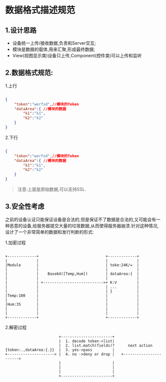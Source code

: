 # 数据格式描述规范
## 1.设计思路
- 设备统一上传/接收数据,负责和Server交互;
- 模块是数据的载体,用来汇聚,形成最终数据;
- View(视图显示类)设备只上传,Component(控件类)可以上传和监听

## 2.数据格式规范:

1.上行
```json

{
    "token":"werfsd",//模块的Token
    "dataArea":{ //模块的数据
        "k1":"k1",
        "k2":"k2"
    }
}
```

2.下行

```json

{
    "token":"werfsd",//模块的Token
    "dataArea":{ //模块的数据
        "k1":"k1",
        "k2":"k2"
    }
}
```
> 注意:上面是原始数据,可以支持SSL.
## 3.安全性考虑
之前的设备认证只能保证设备是合法的,但是保证不了数据是合法的,又可能会有一种恶意的设备,给服务器提交大量的垃圾数据,从而使得服务器崩溃.针对这种情况,设计了一个非常简单的数据和发行判断的形式:

1.加密过程
```text

+-------------+                              +-------------+
|             |                              |             |
|Module       |                              | toke:24K/=  |
|             |                              |             |
|             |    Base64([Temp,Hum])        | dataArea:{  |
|             |                              |             |
|             | +--------------------------->+ K:V         |
|             |                              | ...         |
|             |                              | }           |
|Temp:100     |                              |             |
|             |                              |             |
|Hum:35       |                              |             |
|             |                              |             |
|             |                              |             |
+-------------+                              +-------------+

```
2.解密过程
```text
                        +-----------------------+
                        |  1. decode token->list|
                        |  2. list.match(fields)?      next action
{token:.,dataArea:{.}}  |  3. yes->pass         |
+---------------------> |  4. no ->deny or drop |   +----------------------->
                        |                       |
                        |                       |
                        |                       |
                        +-----------------------+

```
